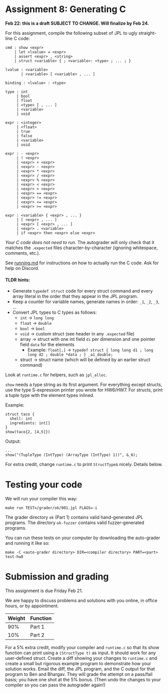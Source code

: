 Assignment 8: Generating C
==========================

**Feb 22: this is a draft SUBJECT TO CHANGE. Will finalize by Feb 24.**

For this assignment, compile the following subset of JPL to ugly straight-line
C code:

```
cmd : show <expr>
    | let <lvalue> = <expr>
    | assert <expr> , <string>
    | struct <variable> { ; <variable>: <type> ; ... ; }

lvalue : <variable>
       | <variable> [ <variable> , ... ]

binding : <lvalue> : <type>

type : int
     | bool
     | float
     | <type> [ , ... ]
     | <variable>
     | void

expr : <integer>
     | <float>
     | true
     | false
     | <variable>
     | void

expr : - <expr>
     | ! <expr>
     | <expr> + <expr>
     | <expr> - <expr>
     | <expr> * <expr>
     | <expr> / <expr>
     | <expr> % <expr>
     | <expr> < <expr>
     | <expr> > <expr>
     | <expr> == <expr>
     | <expr> != <expr>
     | <expr> <= <expr>
     | <expr> >= <expr>

expr : <variable> { <expr> , ... }
     | [ <expr> , ... ]
     | <expr> [ <expr> , ... ]
     | <expr> . <variable>
     | if <expr> then <expr> else <expr>
```

*Your C code does not need to run.* The autograder will only check that it
matches the `.expected` files character-by-character (ignoring whitespace,
comments, etc.).

See [running.md](./running.md) for instructions on how to actually run the C
code. Ask for help on Discord.

#### TLDR hints:

* Generate `typedef struct` code for every struct command and every array
  literal in the order that they appear in the JPL program.
* Keep a counter for variable names, generate names in order: `_1`, `_2`, `_3`, ...
* Convert JPL types to C types as follows:
  - `int` -> `long long`
  - `float` -> `double`
  - `bool` -> `bool`
  - `void` -> custom struct (see header in any `.expected` file)
  - array -> struct with one int field `di` per dimension and one pointer field `data` for the elements
    + Example: `float[,]` -> `typedef struct { long long d1 ; long long d2 ; double *data ; } _a1_double;`
  - struct -> struct name (which will be defined by an earlier struct command)


Look at `runtime.c` for helpers, such as `jpl_alloc`.

`show` needs a type string as its first argument. For everything except structs, use the
type S-expression printer you wrote for HW6/HW7. For structs, print a tuple type with
the element types inlined.

Example:

```
struct taco {
  shell: int
  ingredients: int[]
}
show(taco{2, [4,5]})
```

Output:

```
...
show("(TupleType (IntType) (ArrayType (IntType) 1))", &_6);
```

For extra credit, change `runtime.c` to print `StructType`s nicely. Details below.


# Testing your code

We will run your compiler this way:

    make run TEST=/grader/ok/001.jpl FLAGS=-i

The grader directory `ok` (Part 1) contains valid hand-generated JPL programs.
The directory `ok-fuzzer` contains valid fuzzer-generated programs.

You can run these tests on your computer by downloading the
auto-grader and running it like so:

    make -C <auto-grader directory> DIR=<compiler directory> PART=<part> test-hw8


# Submission and grading

This assignment is due Friday Feb 21.

We are happy to discuss problems and solutions with you online, in office
hours, or by appointment.

| Weight | Function |
|--------|----------|
| 90%    | Part 1   |
| 10%    | Part 2   |

For a 5% extra credit, modify your compiler and `runtime.c` so that its show
function can print using a `(StructType t)` as input. It should work for any
user-defined struct. Create a diff showing your changes to `runtime.c` and
create a small but rigorous example program to demonstrate how your solution
works. Email the diff, the JPL program, and the C output for that program
to Ben and Bhargav. They will grade the attempt on a pass/fail basis; you
have one shot at the 5% bonus. (Then undo the changes to your compiler so you
can pass the autograder again!) 


